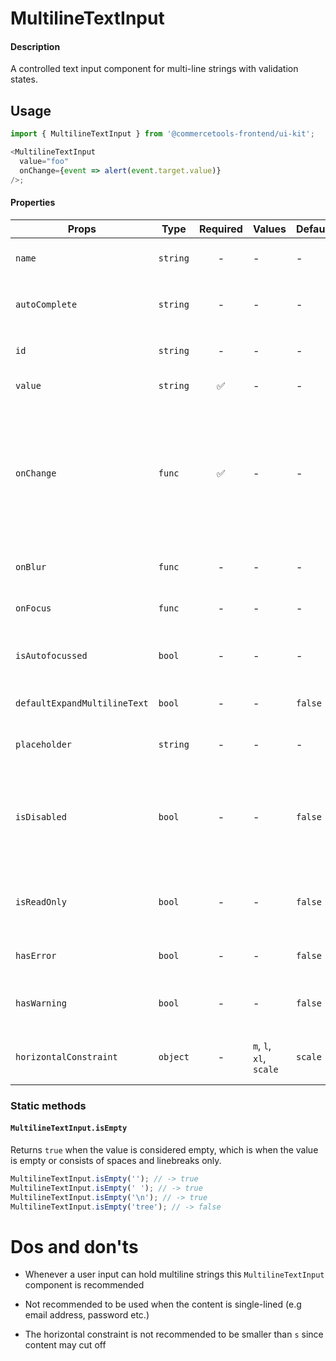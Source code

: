 # MultilineTextInput

#### Description

A controlled text input component for multi-line strings with validation
states.

## Usage

```js
import { MultilineTextInput } from '@commercetools-frontend/ui-kit';

<MultilineTextInput
  value="foo"
  onChange={event => alert(event.target.value)}
/>;
```

#### Properties

| Props                        | Type     | Required | Values                  | Default | Description                                                                                                               |
| ---------------------------- | -------- | :------: | ----------------------- | ------- | ------------------------------------------------------------------------------------------------------------------------- |
| `name`                       | `string` |    -     | -                       | -       | Used as HTML `name` property                                                                                              |
| `autoComplete`               | `string` |    -     | -                       | -       | Used as HTML `autoComplete` property                                                                                      |
| `id`                         | `string` |    -     | -                       | -       | Specifies the id of an element                                                                                            |
| `value`                      | `string` |    ✅    | -                       | -       | Value of the input                                                                                                        |
| `onChange`                   | `func`   |    ✅    | -                       | -       | Called with an event containing the new value. Required, unless input is `read-only. Parent should pass it back as`value` |
| `onBlur`                     | `func`   |    -     | -                       | -       | Called when field is blurred                                                                                              |
| `onFocus`                    | `func`   |    -     | -                       | -       | Called when field is focused                                                                                              |
| `isAutofocussed`             | `bool`   |    -     | -                       | -       | Focuses the input field on initial render                                                                                 |
| `defaultExpandMultilineText` | `bool`   |    -     | -                       | `false` | Expands multiline text input initially                                                                                    |
| `placeholder`                | `string` |    -     | -                       | -       | Placeholder text for the input                                                                                            |
| `isDisabled`                 | `bool`   |    -     | -                       | `false` | Indicates that the field cannot be used (e.g not authorised, or changes not saved)                                        |
| `isReadOnly`                 | `bool`   |    -     | -                       | `false` | Indicates that the field is displaying read-only content                                                                  |
| `hasError`                   | `bool`   |    -     | -                       | `false` | Indicates the input field has an error                                                                                    |
| `hasWarning`                 | `bool`   |    -     | -                       | `false` | Indicates the input field has a warning                                                                                   |
| `horizontalConstraint`       | `object` |    -     | `m`, `l`, `xl`, `scale` | `scale` | Horizontal size limit of the input fields.                                                                                |

### Static methods

#### `MultilineTextInput.isEmpty`

Returns `true` when the value is considered empty, which is when the value is empty or consists of spaces and linebreaks only.

```js
MultilineTextInput.isEmpty(''); // -> true
MultilineTextInput.isEmpty(' '); // -> true
MultilineTextInput.isEmpty('\n'); // -> true
MultilineTextInput.isEmpty('tree'); // -> false
```

# Dos and don'ts

- Whenever a user input can hold multiline strings this `MultilineTextInput` component is recommended

- Not recommended to be used when the content is single-lined (e.g email address, password etc.)

- The horizontal constraint is not recommended to be smaller than `s` since content may cut off
